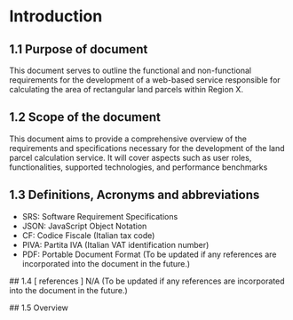 # Introduction

## 1.1 Purpose of document

This document serves to outline the functional and non-functional requirements for the development of a web-based service responsible for calculating the area of rectangular land parcels within Region X.

## 1.2 Scope of the document

This document aims to provide a comprehensive overview of the requirements and specifications necessary for the development of the land parcel calculation service. It will cover aspects such as user roles, functionalities, supported technologies, and performance benchmarks

## 1.3 Definitions, Acronyms and abbreviations

- SRS: Software Requirement Specifications
- JSON: JavaScript Object Notation
- CF: Codice Fiscale (Italian tax code)
- PIVA: Partita IVA (Italian VAT identification number)
- PDF: Portable Document Format
  (To be updated if any references are incorporated into the document in the future.)

## 1.4 [ references ]
N/A (To be updated if any references are incorporated into the document in the future.)

## 1.5 Overview
